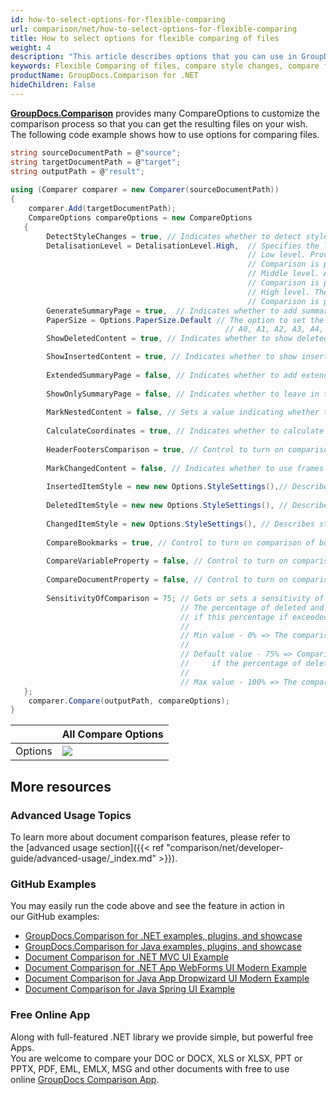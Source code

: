 ```yaml
---
id: how-to-select-options-for-flexible-comparing
url: comparison/net/how-to-select-options-for-flexible-comparing
title: How to select options for flexible comparing of files
weight: 4
description: "This article describes options that you can use in GroupDocs.Comparison for .NET in your work for flexible file comparison"
keywords: Flexible Comparing of files, compare style changes, compare files, How to select options for flexible comparing
productName: GroupDocs.Comparison for .NET
hideChildren: False
---
```


**[GroupDocs.Comparison](https://products.groupdocs.com/comparison/net)** provides many CompareOptions to customize the comparison process so that you can get the resulting files on your wish. The following code example shows how to use options for comparing files. 

```csharp
string sourceDocumentPath = @"source"; 
string targetDocumentPath = @"target"; 
string outputPath = @"result";     
            
using (Comparer comparer = new Comparer(sourceDocumentPath))
{
    comparer.Add(targetDocumentPath);
    CompareOptions compareOptions = new CompareOptions
   {
        DetectStyleChanges = true, // Indicates whether to detect style changes or not.       
        DetalisationLevel = DetalisationLevel.High,  // Specifies the level of comparison details.
                                                     // Low level. Provides the best speed comparison sacrificing comparison quality. 
                                                     // Comparison is perfromed per-word.
                                                     // Middle level. A reasonable compromise between comparison speed and quality. 
                                                     // Comparison is perfromed per-character, but ignoring character case and spaces count.
                                                     // High level. The best comparison quality, but the lowest speed.
                                                     // Comparison is perfromed per-character considering character case and spaces count.
        GenerateSummaryPage = true,  // Indicates whether to add summary page with detected changes statistics to resultant document or not.
        PaperSize = Options.PaperSize.Default // The option to set the Paper size of the result document after comparison.
                                                // A0, A1, A2, A3, A4, A5, A6, A7, A8
        ShowDeletedContent = true, // Indicates whether to show deleted components in resultant document or not.

        ShowInsertedContent = true, // Indicates whether to show inserted components in resultant document or not.
        
        ExtendedSummaryPage = false, // Indicates whether to add extended file comparison information to the summary page or not.
        
        ShowOnlySummaryPage = false, // Indicates whether to leave in the resulting document only a page with statistics of detected changes in the resultindocument or not.
        
        MarkNestedContent = false, // Sets a value indicating whether to mark the children of the deleted or inserted element as deleted or inserted.
        
        CalculateCoordinates = true, // Indicates whether to calculate coordinates for changed components.
        
        HeaderFootersComparison = true, // Control to turn on comparison of header/footer contents.
        
        MarkChangedContent = false, // Indicates whether to use frames for shapes in Word Processing and for rectangles in Image documents. 
        
        InsertedItemStyle = new new Options.StyleSettings(),// Describes style for inserted components.
        
        DeletedItemStyle = new new Options.StyleSettings(), // Describes style for deleted components.
        
        ChangedItemStyle = new Options.StyleSettings(), // Describes style for changed components.
        
        CompareBookmarks = true, // Control to turn on comparison of bookmarks in Word format.
        
        CompareVariableProperty = false, // Control to turn on comparison of variables properties in Word format.
        
        CompareDocumentProperty = false, // Control to turn on comparison of built and custom properties in Word format.
        
        SensitivityOfComparison = 75; // Gets or sets a sensitivity of comparison.
                                      // The percentage of deleted and inserted elements of two compared objects in relation to all elements of these objects.
                                      // if this percentage if exceeded, the object aren't compared but are considered completely inserted and deleted.
                                      //
                                      // Min value - 0% => The comparison doesn't occur for any length of the common subsequence of two compared object.
                                      //
                                      // Default value - 75% => Comparison occurs
                                      //     if the percentage of deleted and inserted elements of two compared object with respect to all elements of these objects isn't more then 75.
                                      //
                                      // Max value - 100% => The comparison occurs at any length of the common subsequence of two compared objects.
   };
    comparer.Compare(outputPath, compareOptions);
}


```

|   |  All Compare Options |
| --- | --- |
|Options | ![](/comparison/net/images/how-to-select-options-for-flexible-comparing-1.png)|


## More resources
### Advanced Usage Topics
To learn more about document comparison features, please refer to the [advanced usage section]({{< ref "comparison/net/developer-guide/advanced-usage/_index.md" >}}).

### GitHub Examples
You may easily run the code above and see the feature in action in our GitHub examples:
*   [GroupDocs.Comparison for .NET examples, plugins, and showcase](https://github.com/groupdocs-comparison/GroupDocs.Comparison-for-.NET)
*   [GroupDocs.Comparison for Java examples, plugins, and showcase](https://github.com/groupdocs-comparison/GroupDocs.Comparison-for-Java)
*   [Document Comparison for .NET MVC UI Example](https://github.com/groupdocs-comparison/GroupDocs.Comparison-for-.NET-MVC)
*   [Document Comparison for .NET App WebForms UI Modern Example](https://github.com/groupdocs-comparison/GroupDocs.Comparison-for-.NET-WebForms)
*   [Document Comparison for Java App Dropwizard UI Modern Example](https://github.com/groupdocs-comparison/GroupDocs.Comparison-for-Java-Dropwizard)
*   [Document Comparison for Java Spring UI Example](https://github.com/groupdocs-comparison/GroupDocs.Comparison-for-Java-Spring)
    
### Free Online App
Along with full-featured .NET library we provide simple, but powerful free Apps.  
You are welcome to compare your DOC or DOCX, XLS or XLSX, PPT or PPTX, PDF, EML, EMLX, MSG and other documents with free to use online [GroupDocs Comparison App](https://products.groupdocs.app/comparison).
